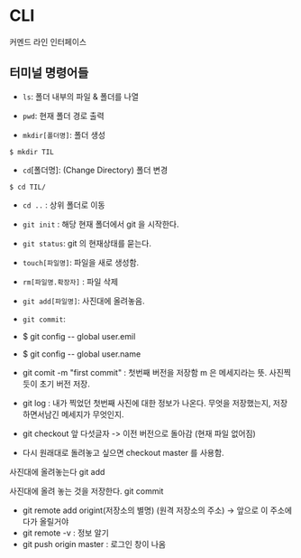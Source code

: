 # CLI

커멘드 라인 인터페이스



## 터미널 명령어들

- `ls`:  폴더 내부의 파일 & 폴더를 나열
- `pwd`: 현재 폴더 경로 출력

- `mkdir[폴더명]`: 폴더 생성

```shell
$ mkdir TIL
```

- `cd`[폴더명]: (Change Directory)  폴더 변경 

```shell
$ cd TIL/
```

- `cd ..` : 상위 폴더로 이동 
- `git init` : 해당 현재 폴더에서 git 을 시작한다. 
- `git status`:  git 의 현재상태를 묻는다.
- `touch[파일명]`: 파일을 새로 생성함. 

- `rm[파일명.확장자]` : 파일 삭제 
- `git add[파일명]`: 사진대에 올려놓음.  
- `git commit`: 
- $ git config -- global user.emil
- $ git config -- global user.name
- git comit -m "first commit" : 첫번째 버전을 저장함 m 은 메세지라는 뜻. 사진찍듯이 초기 버전 저장. 
- git log : 내가 찍었던 첫번째 사진에 대한 정보가 나온다. 무엇을 저장했는지,  저장하면서남긴 메세지가 무엇인지. 
- git checkout  앞 다섯글자 -> 이전 버전으로 돌아감 (현재 파일 없어짐)
- 다시 원래대로 돌려놓고 싶으면 checkout  master 를 사용함. 



사진대에 올려놓는다 git add

사진대에 올려 놓는 것을 저장한다.  git commit



- git remote add origint(저장소의 별명) (원격 저장소의 주소) -> 앞으로 이 주소에다가 올릴거야 
- git remote -v  : 정보 알기 
- git push origin master  : 로그인 창이 나옴 